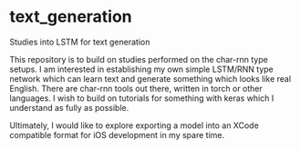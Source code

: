 # text_generation
Studies into LSTM for text generation

This repository is to build on studies performed on the char-rnn type setups.
I am interested in establishing my own simple LSTM/RNN type network which can learn text and generate something which looks like real English.
There are char-rnn tools out there, written in torch or other languages. I wish to build on tutorials for something with keras which I understand as fully as possible.

Ultimately, I would like to explore exporting a model into an XCode compatible format for iOS development in my spare time.